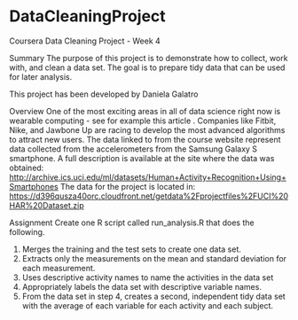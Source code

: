 # DataCleaningProject
Coursera Data Cleaning Project - Week 4

Summary
The purpose of this project is to demonstrate how to collect, work with, and clean a data set. The goal is to prepare tidy data that can be used for later analysis. 

This project has been developed by Daniela Galatro

Overview
One of the most exciting areas in all of data science right now is wearable computing - see for example this article . Companies like Fitbit, Nike, and Jawbone Up are racing to develop the most advanced algorithms to attract new users. The data linked to from the course website represent data collected from the accelerometers from the Samsung Galaxy S smartphone. A full description is available at the site where the data was obtained:
http://archive.ics.uci.edu/ml/datasets/Human+Activity+Recognition+Using+Smartphones 
The data for the project is located in:
https://d396qusza40orc.cloudfront.net/getdata%2Fprojectfiles%2FUCI%20HAR%20Dataset.zip 

Assignment
Create one R script called run_analysis.R that does the following. 
1.	Merges the training and the test sets to create one data set.
2.	Extracts only the measurements on the mean and standard deviation for each measurement. 
3.	Uses descriptive activity names to name the activities in the data set
4.	Appropriately labels the data set with descriptive variable names. 
5.	From the data set in step 4, creates a second, independent tidy data set with the average of each variable for each activity and each subject.

